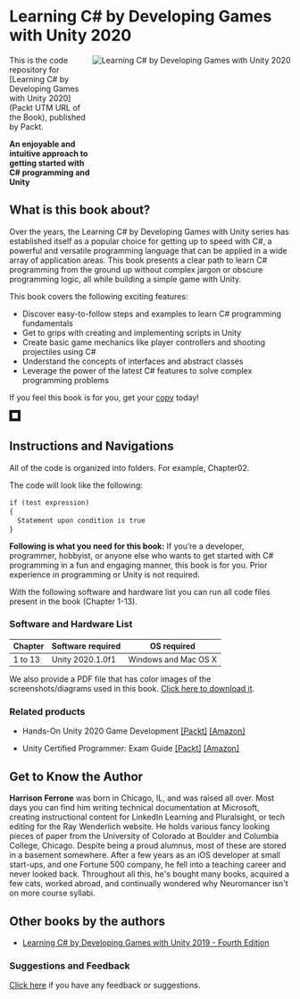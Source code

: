 # Learning C# by Developing Games with Unity 2020

<a href="Packt UTM URL of the Book"><img src="Cover Image URL of the Book" alt="Learning C# by Developing Games with Unity 2020" height="256px" align="right"></a>

This is the code repository for [Learning C# by Developing Games with Unity 2020](Packt UTM URL of the Book), published by Packt.

**An enjoyable and intuitive approach to getting started with C# programming and Unity**

## What is this book about?
Over the years, the Learning C# by Developing Games with Unity series has established itself as a popular choice for getting up to speed with C#, a powerful and versatile programming language that can be applied in a wide array of application areas. This book presents a clear path to learn C# programming from the ground up without complex jargon or obscure programming logic, all while building a simple game with Unity.

This book covers the following exciting features: 
* Discover easy-to-follow steps and examples to learn C# programming fundamentals
* Get to grips with creating and implementing scripts in Unity
* Create basic game mechanics like player controllers and shooting projectiles using C#
* Understand the concepts of interfaces and abstract classes
* Leverage the power of the latest C# features to solve complex programming problems

If you feel this book is for you, get your [copy](https://www.amazon.com/dp/1800207808) today!

<a href="https://www.packtpub.com/?utm_source=github&utm_medium=banner&utm_campaign=GitHubBanner"><img src="https://raw.githubusercontent.com/PacktPublishing/GitHub/master/GitHub.png" alt="https://www.packtpub.com/" border="5" /></a>

## Instructions and Navigations
All of the code is organized into folders. For example, Chapter02.

The code will look like the following:
```
if (test expression)
{
  Statement upon condition is true
}
```

**Following is what you need for this book:**
If you’re a developer, programmer, hobbyist, or anyone else who wants to get started with C# programming in a fun and engaging manner, this book is for you. Prior experience in programming or Unity is not required.

With the following software and hardware list you can run all code files present in the book (Chapter 1-13).

### Software and Hardware List

| Chapter  | Software required                   | OS required                        |
| -------- | ------------------------------------| -----------------------------------|
| 1 to 13  | Unity 2020.1.0f1                    | Windows and Mac OS X               |


We also provide a PDF file that has color images of the screenshots/diagrams used in this book. [Click here to download it](https://static.packt-cdn.com/downloads/9781800207806_ColorImages.pdf).

### Related products <Other books you may enjoy>
* Hands-On Unity 2020 Game Development [[Packt]](https://www.packtpub.com/product/hands-on-unity-2020-game-development/9781838642006?utm_source=github&utm_medium=repository&utm_campaign=9781838642006) [[Amazon]](https://www.amazon.com/dp/1838642005)

* Unity Certified Programmer: Exam Guide [[Packt]](https://www.packtpub.com/product/unity-certified-programmer-exam-guide/9781838828424?utm_source=github&utm_medium=repository&utm_campaign=9781838828424) [[Amazon]](https://www.amazon.com/dp/1838828427)

## Get to Know the Author
**Harrison Ferrone**
was born in Chicago, IL, and was raised all over. Most days you can find him writing technical documentation at Microsoft, creating instructional content for LinkedIn Learning and Pluralsight, or tech editing for the Ray Wenderlich website. He holds various fancy looking pieces of paper from the University of Colorado at Boulder and Columbia College, Chicago. Despite being a proud alumnus, most of these are stored in a basement somewhere. After a few years as an iOS developer at small start-ups, and one Fortune 500 company, he fell into a teaching career and never looked back. Throughout all this, he's bought many books, acquired a few cats, worked abroad, and continually wondered why Neuromancer isn't on more course syllabi.

## Other books by the authors
* [Learning C# by Developing Games with Unity 2019 - Fourth Edition](https://www.packtpub.com/product/learning-c-by-developing-games-with-unity-2019-fourth-edition/9781789532050?utm_source=github&utm_medium=repository&utm_campaign=9781789532050)

### Suggestions and Feedback
[Click here](https://docs.google.com/forms/d/e/1FAIpQLSdy7dATC6QmEL81FIUuymZ0Wy9vH1jHkvpY57OiMeKGqib_Ow/viewform) if you have any feedback or suggestions.
